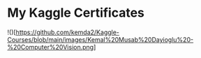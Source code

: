 # My Kaggle Certificates

!()[https://github.com/kemda2/Kaggle-Courses/blob/main/images/Kemal%20Musab%20Dayioglu%20-%20Computer%20Vision.png]
